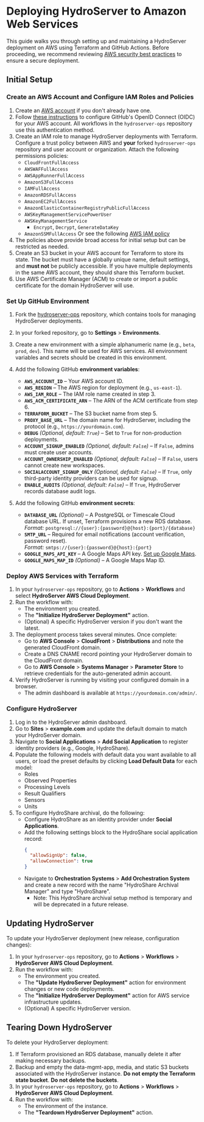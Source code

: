 # Deploying HydroServer to Amazon Web Services

This guide walks you through setting up and maintaining a HydroServer deployment on AWS using Terraform and GitHub Actions. Before proceeding, we recommend reviewing [AWS security best practices](https://aws.amazon.com/security/) to ensure a secure deployment.

## Initial Setup

### Create an AWS Account and Configure IAM Roles and Policies

1. Create an [AWS account](https://aws.amazon.com/) if you don't already have one.
2. Follow [these instructions](https://docs.github.com/en/actions/deployment/security-hardening-your-deployments/configuring-openid-connect-in-amazon-web-services) to configure GitHub's OpenID Connect (OIDC) for your AWS account. All workflows in the `hydroserver-ops` repository use this authentication method.
3. Create an IAM role to manage HydroServer deployments with Terraform. Configure a trust policy between AWS and **your** forked `hydroserver-ops` repository and user account or organization. Attach the following permissions policies:
   - `CloudFrontFullAccess`
   - `AWSWAFFullAccess`
   - `AWSAppRunnerFullAccess`
   - `AmazonS3FullAccess`
   - `IAMFullAccess`
   - `AmazonRDSFullAccess`
   - `AmazonEC2FullAccess`
   - `AmazonElasticContainerRegistryPublicFullAccess`
   - `AWSKeyManagementServicePowerUser`
   - `AWSKeyManagementService`
     - `Encrypt`, `Decrypt`, `GenerateDataKey`
   - `AmazonSSMFullAccess`
   Or see the following [AWS IAM policy](https://github.com/hydroserver2/hydroserver/blob/main/docs/deployment/aws/aws-terraform-policy.json)
4. The policies above provide broad access for initial setup but can be restricted as needed.
5. Create an S3 bucket in your AWS account for Terraform to store its state. The bucket must have a globally unique name, default settings, and **must not** be publicly accessible. If you have multiple deployments in the same AWS account, they should share this Terraform bucket.
6. Use AWS Certificate Manager (ACM) to create or import a public certificate for the domain HydroServer will use.

### Set Up GitHub Environment

1. Fork the [hydroserver-ops](https://github.com/hydroserver2/hydroserver-ops) repository, which contains tools for managing HydroServer deployments.
2. In your forked repository, go to **Settings** > **Environments**.
3. Create a new environment with a simple alphanumeric name (e.g., `beta`, `prod`, `dev`). This name will be used for AWS services. All environment variables and secrets should be created in this environment.
4. Add the following GitHub **environment variables**:
   - **`AWS_ACCOUNT_ID`** – Your AWS account ID.
   - **`AWS_REGION`** – The AWS region for deployment (e.g., `us-east-1`).
   - **`AWS_IAM_ROLE`** – The IAM role name created in step 3.
   - **`AWS_ACM_CERTIFICATE_ARN`** – The ARN of the ACM certificate from step 6.
   - **`TERRAFORM_BUCKET`** – The S3 bucket name from step 5.
   - **`PROXY_BASE_URL`** – The domain name for HydroServer, including the protocol (e.g., `https://yourdomain.com`).
   - **`DEBUG`** *(Optional, default: `True`)* – Set to `True` for non-production deployments.
   - **`ACCOUNT_SIGNUP_ENABLED`** *(Optional, default: `False`)* – If `False`, admins must create user accounts.
   - **`ACCOUNT_OWNERSHIP_ENABLED`** *(Optional, default: `False`)* – If `False`, users cannot create new workspaces.
   - **`SOCIALACCOUNT_SIGNUP_ONLY`** *(Optional, default: `False`)* – If `True`, only third-party identity providers can be used for signup.
   - **`ENABLE_AUDITS`** *(Optional, default: `False`)* – If `True`, HydroServer records database audit logs.

5. Add the following GitHub **environment secrets**:
   - **`DATABASE_URL`** *(Optional)* – A PostgreSQL or Timescale Cloud database URL. If unset, Terraform provisions a new RDS database.  
     *Format:* `postgresql://{user}:{password}@{host}:{port}/{database}`
   - **`SMTP_URL`** – Required for email notifications (account verification, password reset).  
     *Format:* `smtps://{user}:{password}@{host}:{port}`
   - **`GOOGLE_MAPS_API_KEY`** – A Google Maps API key. [Set up Google Maps](https://developers.google.com/maps/documentation/embed/get-api-key).
   - **`GOOGLE_MAPS_MAP_ID`** *(Optional)* – A Google Maps Map ID.

### Deploy AWS Services with Terraform

1. In your `hydroserver-ops` repository, go to **Actions** > **Workflows** and select **HydroServer AWS Cloud Deployment**.
2. Run the workflow with:
   - The environment you created.
   - The **"Initialize HydroServer Deployment"** action.
   - (Optional) A specific HydroServer version if you don't want the latest.
3. The deployment process takes several minutes. Once complete:
   - Go to **AWS Console** > **CloudFront** > **Distributions** and note the generated CloudFront domain.
   - Create a DNS CNAME record pointing your HydroServer domain to the CloudFront domain.
   - Go to **AWS Console** > **Systems Manager** > **Parameter Store** to retrieve credentials for the auto-generated admin account.
4. Verify HydroServer is running by visiting your configured domain in a browser.  
   - The admin dashboard is available at `https://yourdomain.com/admin/`.

### Configure HydroServer

1. Log in to the HydroServer admin dashboard.
2. Go to **Sites** > **example.com** and update the default domain to match your HydroServer domain.
3. Navigate to **Social Applications** > **Add Social Application** to register identity providers (e.g., Google, HydroShare).
4. Populate the following models with default data you want available to all users, or load the preset defaults by clicking **Load Default Data** for each model:
   - Roles
   - Observed Properties
   - Processing Levels
   - Result Qualifiers
   - Sensors
   - Units
5. To configure HydroShare archival, do the following:
   - Configure HydroShare as an identity provider under **Social Applications**.
   - Add the following settings block to the HydroShare social application record:
     ```json
     {
       "allowSignUp": false, 
       "allowConnection": true
     }
     ```
   - Navigate to **Orchestration Systems** > **Add Orchestration System** and create a new record with the name "HydroShare Archival Manager" and type "HydroShare".
     - Note: This HydroShare archival setup method is temporary and will be deprecated in a future release.

## Updating HydroServer

To update your HydroServer deployment (new release, configuration changes):

1. In your `hydroserver-ops` repository, go to **Actions** > **Workflows** > **HydroServer AWS Cloud Deployment**.
2. Run the workflow with:
   - The environment you created.
   - The **"Update HydroServer Deployment"** action for environment changes or new code deployments.
   - The **"Initialize HydroServer Deployment"** action for AWS service infrastructure updates.
   - (Optional) A specific HydroServer version.

## Tearing Down HydroServer

To delete your HydroServer deployment:

1. If Terraform provisioned an RDS database, manually delete it after making necessary backups.
2. Backup and empty the data-mgmt-app, media, and static S3 buckets associated with the HydroServer instance. **Do not empty the Terraform state bucket**. **Do not delete the buckets**.
3. In your `hydroserver-ops` repository, go to **Actions** > **Workflows** > **HydroServer AWS Cloud Deployment**.
4. Run the workflow with:
   - The environment of the instance.
   - The **"Teardown HydroServer Deployment"** action.